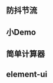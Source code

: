 
## 防抖节流

<ClientOnly>
  <HomeLayout/>
</ClientOnly>


## 小Demo
<ClientOnly>
  <Demo/>
</ClientOnly>

## 简单计算器
<ClientOnly>
  <Calculator/>
</ClientOnly>

## element-ui

<ClientOnly>
  <Element/>
</ClientOnly>